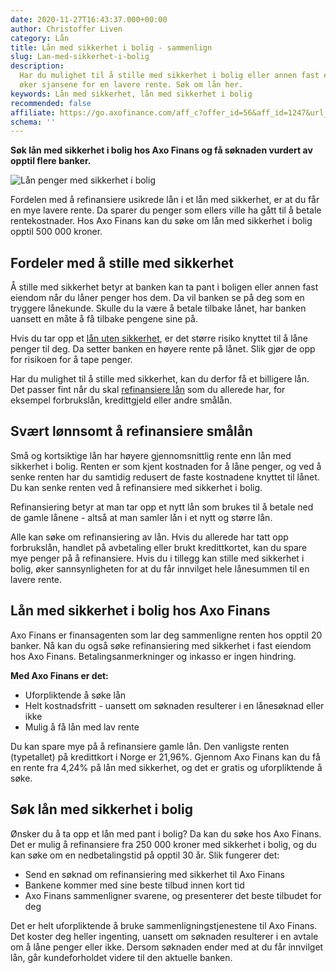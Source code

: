 ```yaml
---
date: 2020-11-27T16:43:37.000+00:00
author: Christoffer Liven
category: Lån
title: Lån med sikkerhet i bolig - sammenlign
slug: Lan-med-sikkerhet-i-bolig
description:
  Har du mulighet til å stille med sikkerhet i bolig eller annen fast eiendom,
  øker sjansene for en lavere rente. Søk om lån her.
keywords: Lån med sikkerhet, lån med sikkerhet i bolig
recommended: false
affiliate: https://go.axofinance.com/aff_c?offer_id=56&aff_id=1247&url_id=56&source=A69
schema: ''
---
```


**Søk lån med sikkerhet i bolig hos Axo Finans og få søknaden vurdert av opptil flere banker.**

![Lån penger med sikkerhet i bolig](/refinansiering/img/refinansiere-med-sikkerhet.jpg 'Søk med sikkerhet i bolig')

Fordelen med å refinansiere usikrede lån i et lån med sikkerhet, er at du får en mye lavere rente. Da sparer du penger som ellers ville ha gått til å betale rentekostnader. Hos Axo Finans kan du søke om lån med sikkerhet i bolig opptil 500 000 kroner.

## Fordeler med å stille med sikkerhet

Å stille med sikkerhet betyr at banken kan ta pant i boligen eller annen fast eiendom når du låner penger hos dem. Da vil banken se på deg som en tryggere lånekunde. Skulle du la være å betale tilbake lånet, har banken uansett en måte å få tilbake pengene sine på.

Hvis du tar opp et [lån uten sikkerhet](https://www.dagbladet.no/refinansiering/lan-penger-uten-sikkerhet/), er det større risiko knyttet til å låne penger til deg. Da setter banken en høyere rente på lånet. Slik gjør de opp for risikoen for å tape penger.

Har du mulighet til å stille med sikkerhet, kan du derfor få et billigere lån. Det passer fint når du skal [refinansiere lån](https://www.dagbladet.no/refinansiering/refinansiere-smalan) som du allerede har, for eksempel forbrukslån, kredittgjeld eller andre smålån.

## Svært lønnsomt å refinansiere smålån

Små og kortsiktige lån har høyere gjennomsnittlig rente enn lån med sikkerhet i bolig. Renten er som kjent kostnaden for å låne penger, og ved å senke renten har du samtidig redusert de faste kostnadene knyttet til lånet. Du kan senke renten ved å refinansiere med sikkerhet i bolig.

Refinansiering betyr at man tar opp et nytt lån som brukes til å betale ned de gamle lånene - altså at man samler lån i et nytt og større lån.

Alle kan søke om refinansiering av lån. Hvis du allerede har tatt opp forbrukslån, handlet på avbetaling eller brukt kredittkortet, kan du spare mye penger på å refinansiere. Hvis du i tillegg kan stille med sikkerhet i bolig, øker sannsynligheten for at du får innvilget hele lånesummen til en lavere rente.

## Lån med sikkerhet i bolig hos Axo Finans

Axo Finans er finansagenten som lar deg sammenligne renten hos opptil 20 banker. Nå kan du også søke refinansiering med sikkerhet i fast eiendom hos Axo Finans. Betalingsanmerkninger og inkasso er ingen hindring.

**Med Axo Finans er det:**

- Uforpliktende å søke lån
- Helt kostnadsfritt - uansett om søknaden resulterer i en lånesøknad eller ikke
- Mulig å få lån med lav rente

Du kan spare mye på å refinansiere gamle lån. Den vanligste renten (typetallet) på kredittkort i Norge er 21,96%. Gjennom Axo Finans kan du få en rente fra 4,24% på lån med sikkerhet, og det er gratis og uforpliktende å søke.

<content-btn text="Søk her om refinansiering med sikkerhet" :url="affiliate" rel="nofollow"></content-btn>

## Søk lån med sikkerhet i bolig

Ønsker du å ta opp et lån med pant i bolig? Da kan du søke hos Axo Finans. Det er mulig å refinansiere fra 250 000 kroner med sikkerhet i bolig, og du kan søke om en nedbetalingstid på opptil 30 år. Slik fungerer det:

- Send en søknad om refinansiering med sikkerhet til Axo Finans
- Bankene kommer med sine beste tilbud innen kort tid
- Axo Finans sammenligner svarene, og presenterer det beste tilbudet for deg

Det er helt uforpliktende å bruke sammenligningstjenestene til Axo Finans. Det koster deg heller ingenting, uansett om søknaden resulterer i en avtale om å låne penger eller ikke. Dersom søknaden ender med at du får innvilget lån, går kundeforholdet videre til den aktuelle banken.

<content-btn text="Søk her om refinansiering med sikkerhet" :url="affiliate" rel="nofollow"></content-btn>
